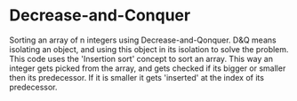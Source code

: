 # Decrease-and-Conquer

 Sorting an array of n integers using Decrease-and-Qonquer. D&Q means isolating an object, and using this object in its isolation to solve the problem. This code uses the 'Insertion sort' concept to sort an array. This way an integer gets picked from the array, and gets checked if its bigger or smaller then its predecessor. If it is smaller it gets 'inserted' at the index of its predecessor.
